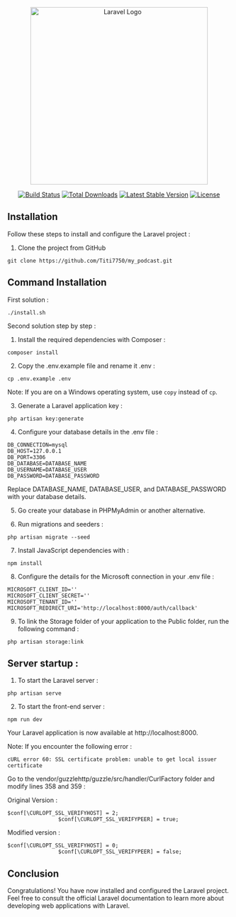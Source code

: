 <p align="center"><a href="https://laravel.com" target="_blank"><img src="https://raw.githubusercontent.com/laravel/art/master/logo-lockup/5%20SVG/2%20CMYK/1%20Full%20Color/laravel-logolockup-cmyk-red.svg" width="400" alt="Laravel Logo"></a></p>

<p align="center">
<a href="https://github.com/laravel/framework/actions"><img src="https://github.com/laravel/framework/workflows/tests/badge.svg" alt="Build Status"></a>
<a href="https://packagist.org/packages/laravel/framework"><img src="https://img.shields.io/packagist/dt/laravel/framework" alt="Total Downloads"></a>
<a href="https://packagist.org/packages/laravel/framework"><img src="https://img.shields.io/packagist/v/laravel/framework" alt="Latest Stable Version"></a>
<a href="https://packagist.org/packages/laravel/framework"><img src="https://img.shields.io/packagist/l/laravel/framework" alt="License"></a>
</p>

## Installation

Follow these steps to install and configure the Laravel project :

1. Clone the project from GitHub
```
git clone https://github.com/Titi7750/my_podcast.git
```
## Command Installation

First solution :
```
./install.sh
```
Second solution step by step :

1. Install the required dependencies with Composer :
```
composer install
```

2. Copy the .env.example file and rename it .env :
```
cp .env.example .env
```
Note: If you are on a Windows operating system, use ```copy``` instead of ```cp```.

3. Generate a Laravel application key :
```
php artisan key:generate
````

4. Configure your database details in the .env file :
```
DB_CONNECTION=mysql
DB_HOST=127.0.0.1
DB_PORT=3306
DB_DATABASE=DATABASE_NAME
DB_USERNAME=DATABASE_USER
DB_PASSWORD=DATABASE_PASSWORD
```
Replace DATABASE_NAME, DATABASE_USER, and DATABASE_PASSWORD with your database details.

5. Go create your database in PHPMyAdmin or another alternative.

6. Run migrations and seeders :
```
php artisan migrate --seed
```

7. Install JavaScript dependencies with :
```
npm install
```

8. Configure the details for the Microsoft connection in your .env file :
```
MICROSOFT_CLIENT_ID=''
MICROSOFT_CLIENT_SECRET=''
MICROSOFT_TENANT_ID=''
MICROSOFT_REDIRECT_URI='http://localhost:8000/auth/callback'
```

9. To link the Storage folder of your application to the Public folder, run the following command :
```
php artisan storage:link
```

## Server startup :

1. To start the Laravel server :
```
php artisan serve
```

2. To start the front-end server :
```
npm run dev
```

Your Laravel application is now available at http://localhost:8000.

Note: If you encounter the following error :
```
cURL error 60: SSL certificate problem: unable to get local issuer certificate
```
Go to the vendor/guzzlehttp/guzzle/src/handler/CurlFactory folder and modify lines 358 and 359 :

Original Version :
```
$conf[\CURLOPT_SSL_VERIFYHOST] = 2;
                $conf[\CURLOPT_SSL_VERIFYPEER] = true;
```

Modified version :
```
$conf[\CURLOPT_SSL_VERIFYHOST] = 0;
                $conf[\CURLOPT_SSL_VERIFYPEER] = false;
```


## Conclusion

Congratulations! You have now installed and configured the Laravel project. Feel free to consult the official Laravel documentation to learn more about developing web applications with Laravel.
